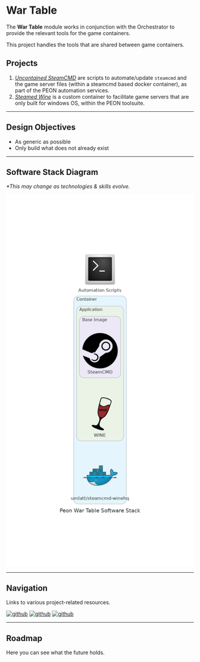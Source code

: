 # War Table

The **War Table** module works in conjunction with the Orchestrator to provide the relevant tools for the game containers.

This project handles the tools that are shared between game containers.

## Projects

1. [*Uncontained SteamCMD*](https://github.com/the-peon-project/peon-wartable/tree/master/shared) are scripts to automate/update `steamcmd` and the game server files (within a steamcmd based docker container), as part of the PEON automation services.
2. [*Steamed Wine*](https://github.com/the-peon-project/peon-wartable/tree/master/containers/steamcmd-wine) is a custom container to facilitate game servers that are only built for windows OS, within the PEON toolsuite.

---

## Design Objectives

- As generic as possible
- Only build what does not already exist

---

## Software Stack Diagram

*\*This may change as technologies & skills evolve.*

![Software Stack](./diagram_wartable.png)

---

## Navigation

Links to various project-related resources.

[![github](../../images/buttons/button_github.svg)](https://github.com/the-peon-project/peon-wartable)
[![github](../../images/buttons/button_bug.svg)](https://github.com/the-peon-project/peon-wartable/issues/new/choose)
[![github](../../images/buttons/button_changelog.svg)](./release_notes/02_wartable.md)

---

## Roadmap

Here you can see what the future holds.
